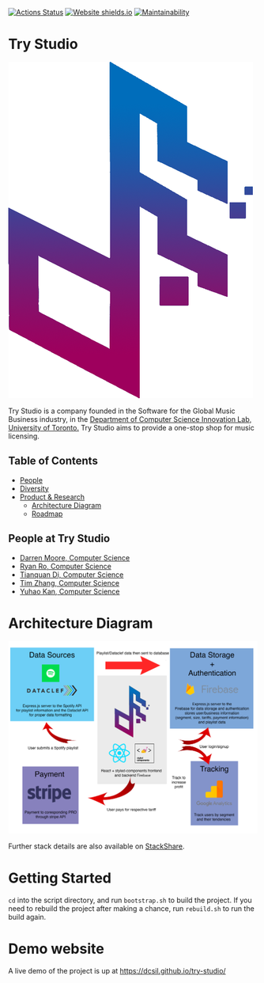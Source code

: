 [![Actions Status](https://github.com/AndyTQ/try-studio/workflows/nodejs/badge.svg)](https://github.com/AndyTQ/try-studio/actions)
[![Website shields.io](https://img.shields.io/website-up-down-green-red/http/shields.io.svg)](http://shields.io/)
[![Maintainability](https://api.codeclimate.com/v1/badges/5e9c8a4e4c1419018c0039c7/maintainability)](https://codeclimate.com/repos/5e9c8a4e4c1419018c0039c7)

# Try Studio

![Team Logo](./logo.png)

Try Studio is a company founded in the Software for the Global Music Business industry, in the [Department of Computer Science Innovation Lab, University of Toronto.](https://www.dcsil.ca/) Try Studio aims to provide a one-stop shop for music licensing.

Table of Contents
---

- [People](./team/)
- [Diversity](./team/diversity.md)
- [Product & Research](./product_research/)
    - [Architecture Diagram](./product_research/architecture_diagram.md)
    - [Roadmap](./product_research/roadmap.md)
   
People at Try Studio
---

- [Darren Moore, Computer Science](./team/darren_moore.md)
- [Ryan Ro, Computer Science](./team/ryan_ro.md)
- [Tianquan Di, Computer Science](./team/tianquan_di.md)
- [Tim Zhang, Computer Science](./team/tim_zhang.md)
- [Yuhao Kan, Computer Science](./team/yuhao_kan.md)

# Architecture Diagram

![Architecture Diagram](./product_research/architecture_diagram.png)

Further stack details are also available on [StackShare](https://stackshare.io/dcsil/try-studio).

# Getting Started

`cd` into the script directory, and run `bootstrap.sh` to build the project.
If you need to rebuild the project after making a chance, run `rebuild.sh` to run the build again.

# Demo website

A live demo of the project is up at https://dcsil.github.io/try-studio/
